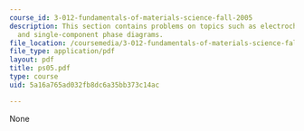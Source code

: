 ```yaml
---
course_id: 3-012-fundamentals-of-materials-science-fall-2005
description: This section contains problems on topics such as electrochemistry, thermodynamics,
  and single-component phase diagrams.
file_location: /coursemedia/3-012-fundamentals-of-materials-science-fall-2005/5a16a765ad032fb8dc6a35bb373c14ac_ps05.pdf
file_type: application/pdf
layout: pdf
title: ps05.pdf
type: course
uid: 5a16a765ad032fb8dc6a35bb373c14ac

---
```

None